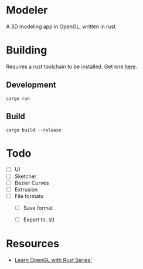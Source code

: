 # Modeler

A 3D modeling app in OpenGL, written in rust

# Building

Requires a rust toolchain to be installed. Get one [here](https://rustup.rs/).

## Development
`cargo run`

## Build
`cargo build --release`

# Todo
- [ ] UI
- [ ] Sketcher
- [ ] Bezier Curves
- [ ] Extrusion
- [ ] File formats
    - [ ] Save format
    - [ ] Export to .stl


# Resources
- [Learn OpenGL with Rust Series'](https://dev.to/samkevich/learn-opengl-with-rust-creating-a-window-1792)
